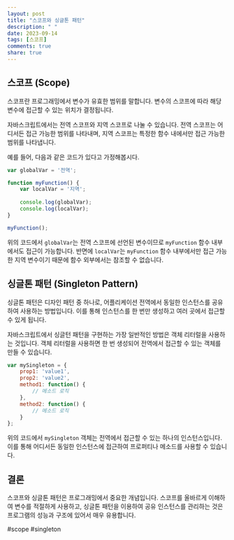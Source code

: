 ```yaml
---
layout: post
title: "스코프와 싱글톤 패턴"
description: " "
date: 2023-09-14
tags: [스코프]
comments: true
share: true
---
```


## 스코프 (Scope)

스코프란 프로그래밍에서 변수가 유효한 범위를 말합니다. 변수의 스코프에 따라 해당 변수에 접근할 수 있는 위치가 결정됩니다.

자바스크립트에서는 전역 스코프와 지역 스코프로 나눌 수 있습니다. 전역 스코프는 어디서든 접근 가능한 범위를 나타내며, 지역 스코프는 특정한 함수 내에서만 접근 가능한 범위를 나타냅니다.

예를 들어, 다음과 같은 코드가 있다고 가정해봅시다.

```javascript
var globalVar = '전역';

function myFunction() {
    var localVar = '지역';
  
    console.log(globalVar);
    console.log(localVar);
}

myFunction();
```

위의 코드에서 `globalVar`는 전역 스코프에 선언된 변수이므로 `myFunction` 함수 내부에서도 접근이 가능합니다. 반면에 `localVar`는 `myFunction` 함수 내부에서만 접근 가능한 지역 변수이기 때문에 함수 외부에서는 참조할 수 없습니다.

## 싱글톤 패턴 (Singleton Pattern)

싱글톤 패턴은 디자인 패턴 중 하나로, 어플리케이션 전역에서 동일한 인스턴스를 공유하여 사용하는 방법입니다. 이를 통해 인스턴스를 한 번만 생성하고 여러 곳에서 접근할 수 있게 됩니다.

자바스크립트에서 싱글턴 패턴을 구현하는 가장 일반적인 방법은 객체 리터럴을 사용하는 것입니다. 객체 리터럴을 사용하면 한 번 생성되어 전역에서 접근할 수 있는 객체를 만들 수 있습니다.

```javascript
var mySingleton = {
    prop1: 'value1',
    prop2: 'value2',
    method1: function() {
        // 메소드 로직
    },
    method2: function() {
        // 메소드 로직
    }
};
```

위의 코드에서 `mySingleton` 객체는 전역에서 접근할 수 있는 하나의 인스턴스입니다. 이를 통해 어디서든 동일한 인스턴스에 접근하여 프로퍼티나 메소드를 사용할 수 있습니다.

## 결론

스코프와 싱글톤 패턴은 프로그래밍에서 중요한 개념입니다. 스코프를 올바르게 이해하여 변수를 적절하게 사용하고, 싱글톤 패턴을 이용하여 공유 인스턴스를 관리하는 것은 프로그램의 성능과 구조에 있어서 매우 유용합니다.

#scope #singleton
